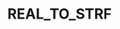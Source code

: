 ---
title: REAL_TO_STRF
type: lib
layout: function
description: |
  `REAL_TO_STRF` converts a REAL value to a string with a fixed number of
  decimals.
tags:
 - string
---